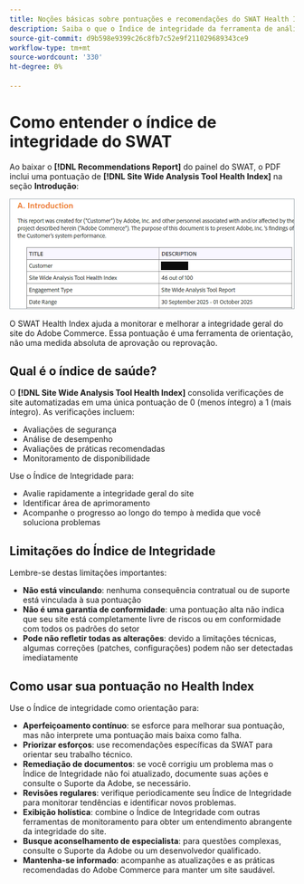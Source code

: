 ```yaml
---
title: Noções básicas sobre pontuações e recomendações do SWAT Health Index
description: Saiba o que o Índice de integridade da ferramenta de análise em todo o site significa para seu site do Adobe Commerce. Descubra como interpretar pontuações e usar recomendações de maneira eficaz.
source-git-commit: d9b598e9399c26c8fb7c52e9f211029689343ce9
workflow-type: tm+mt
source-wordcount: '330'
ht-degree: 0%

---
```


# Como entender o índice de integridade do SWAT

Ao baixar o **[!DNL Recommendations Report]** do painel do SWAT, o PDF inclui uma pontuação de **[!DNL Site Wide Analysis Tool Health Index]** na seção **Introdução**:

![Pontuação do Índice de Integridade da Ferramenta de Análise do Site no Relatório de Recomendações gerado](/help/assets/tools/swat-health-index-scroe.png)

O SWAT Health Index ajuda a monitorar e melhorar a integridade geral do site do Adobe Commerce. Essa pontuação é uma ferramenta de orientação, não uma medida absoluta de aprovação ou reprovação.

## Qual é o índice de saúde?

O **[!DNL Site Wide Analysis Tool Health Index]** consolida verificações de site automatizadas em uma única pontuação de 0 (menos íntegro) a 1 (mais íntegro). As verificações incluem:

- Avaliações de segurança
- Análise de desempenho
- Avaliações de práticas recomendadas
- Monitoramento de disponibilidade

Use o Índice de Integridade para:

- Avalie rapidamente a integridade geral do site
- Identificar área de aprimoramento
- Acompanhe o progresso ao longo do tempo à medida que você soluciona problemas

## Limitações do Índice de Integridade

Lembre-se destas limitações importantes:

- **Não está vinculando**: nenhuma consequência contratual ou de suporte está vinculada à sua pontuação
- **Não é uma garantia de conformidade**: uma pontuação alta não indica que seu site está completamente livre de riscos ou em conformidade com todos os padrões do setor
- **Pode não refletir todas as alterações**: devido a limitações técnicas, algumas correções (patches, configurações) podem não ser detectadas imediatamente

## Como usar sua pontuação no Health Index

Use o Índice de integridade como orientação para:

- **Aperfeiçoamento contínuo**: se esforce para melhorar sua pontuação, mas não interprete uma pontuação mais baixa como falha.
- **Priorizar esforços**: use recomendações específicas da SWAT para orientar seu trabalho técnico.
- **Remediação de documentos**: se você corrigiu um problema mas o Índice de Integridade não foi atualizado, documente suas ações e consulte o Suporte da Adobe, se necessário.
- **Revisões regulares**: verifique periodicamente seu Índice de Integridade para monitorar tendências e identificar novos problemas.
- **Exibição holística**: combine o Índice de Integridade com outras ferramentas de monitoramento para obter um entendimento abrangente da integridade do site.
- **Busque aconselhamento de especialista**: para questões complexas, consulte o Suporte da Adobe ou um desenvolvedor qualificado.
- **Mantenha-se informado**: acompanhe as atualizações e as práticas recomendadas do Adobe Commerce para manter um site saudável.
